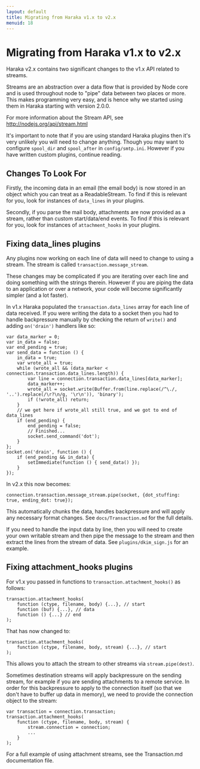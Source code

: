 ```yaml
---
layout: default
title: Migrating from Haraka v1.x to v2.x
menuid: 18
---
```

Migrating from Haraka v1.x to v2.x
==================================

Haraka v2.x contains two significant changes to the v1.x API related to
streams.

Streams are an abstraction over a data flow that is provided by Node core
and is used throughout node to "pipe" data between two places or more. This
makes programming very easy, and is hence why we started using them in Haraka
starting with version 2.0.0.

For more information about the Stream API, see 
http://nodejs.org/api/stream.html

It's important to note that if you are using standard Haraka plugins then
it's very unlikely you will need to change anything. Though you may want
to configure `spool_dir` and `spool_after` in `config/smtp.ini`. However if
you have written custom plugins, continue reading.

Changes To Look For
-------------------

Firstly, the incoming data in an email (the email body) is now stored in an
object which you can treat as a ReadableStream. To find if this is relevant
for you, look for instances of `data_lines` in your plugins.

Secondly, if you parse the mail body, attachments are now provided as a
stream, rather than custom start/data/end events. To find if this is relevant
for you, look for instances of `attachment_hooks` in your plugins.

Fixing data\_lines plugins
-------------------------

Any plugins now working on each line of data will need to change to using a
stream. The stream is called `transaction.message_stream`.

These changes may be complicated if you are iterating over each line and
doing something with the strings therein. However if you are piping the data
to an application or over a network, your code will become significantly
simpler (and a lot faster).

In v1.x Haraka populated the `transaction.data_lines` array for each line of 
data received.  If you were writing the data to a socket then you had to handle backpressure manually by checking the return of `write()` and adding 
`on('drain')` handlers like so:

    var data_marker = 0;
    var in_data = false;
    var end_pending = true;
    var send_data = function () {
        in_data = true;
        var wrote_all = true;
        while (wrote_all && (data_marker < connection.transaction.data_lines.length)) {
            var line = connection.transaction.data_lines[data_marker];
            data_marker++;
            wrote_all = socket.write(Buffer.from(line.replace(/^\./, '..').replace(/\r?\n/g, '\r\n')), 'binary');
            if (!wrote_all) return;
        }
        // we get here if wrote_all still true, and we got to end of data_lines
        if (end_pending) {
            end_pending = false;
            // Finished...
            socket.send_command('dot');
        }
    };
    socket.on('drain', function () {
        if (end_pending && in_data) {
            setImmediate(function () { send_data() });
        }
    });

In v2.x this now becomes:

    connection.transaction.message_stream.pipe(socket, {dot_stuffing: true, ending_dot: true});

This automatically chunks the data, handles backpressure and will apply any 
necessary format changes.  See `docs/Transaction.md` for the full details.

If you need to handle the input data by line, then you will need to create 
your own writable stream and then pipe the message to the stream and then 
extract the lines from the stream of data.  See `plugins/dkim_sign.js` for 
an example.

Fixing attachment\_hooks plugins
-------------------------------

For v1.x you passed in functions to `transaction.attachment_hooks()` as
follows:

    transaction.attachment_hooks(
        function (ctype, filename, body) {...}, // start
        function (buf) {...}, // data
        function () {...} // end
    );

That has now changed to:

    transaction.attachment_hooks(
        function (ctype, filename, body, stream) {...}, // start
    );

This allows you to attach the stream to other streams via `stream.pipe(dest)`.

Sometimes destination streams will apply backpressure on the sending stream,
for example if you are sending attachments to a remote service. In order
for this backpressure to apply to the connection itself (so that we don't
have to buffer up data in memory), we need to provide the connection object
to the stream:

    var transaction = connection.transaction;
    transaction.attachment_hooks(
        function (ctype, filename, body, stream) {
            stream.connection = connection;
            ...
        }
    );

For a full example of using attachment streams, see the Transaction.md
documentation file.

